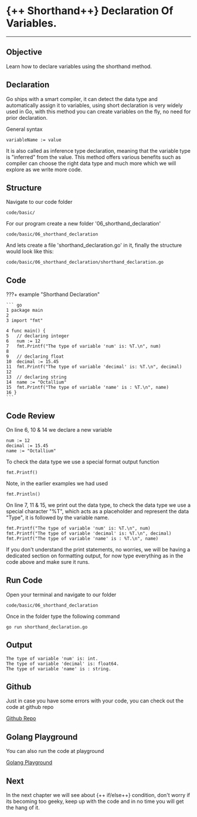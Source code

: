# {++ Shorthand++} Declaration Of Variables.

<hr>

## Objective

Learn how to declare variables using the shorthand method.

## Declaration

Go ships with a smart compiler, it can detect the data type and automatically assign it to variables, using short declaration is very widely used in Go, with this method you can create variables on the fly, no need for prior declaration.

General syntax

    variableName := value

It is also called as inference type declaration, meaning that the variable type is "inferred" from the value. This method offers various benefits such as compiler can choose the right data type and much more which we will explore as we write more code.

## Structure

Navigate to our code folder

    code/basic/

For our program create a new folder '06_shorthand_declaration'

    code/basic/06_shorthand_declaration

And lets create a file 'shorthand_declaration.go' in it, finally the structure would look like this:

    code/basic/06_shorthand_declaration/shorthand_declaration.go

## Code

???+ example "Shorthand Declaration"

    ``` go
    1 package main
    2
    3 import "fmt"

    4 func main() {
	5   // declaring integer
	6   num := 12
	7   fmt.Printf("The type of variable 'num' is: %T.\n", num)
    8
	9   // declaring float
	10  decimal := 15.45
	11  fmt.Printf("The type of variable 'decimal' is: %T.\n", decimal)
    12
	13  // declaring string
	14  name := "Octallium"
	15  fmt.Printf("The type of variable 'name' is : %T.\n", name)
    16 }
    ```

## Code Review

On line 6, 10 & 14 we declare a new variable

    num := 12
    decimal := 15.45
    name := "Octallium"

To check the data type we use a special format output function

    fmt.Printf()

Note, in the earlier examples we had used

    fmt.Println()

On line 7, 11 & 15, we print out the data type, to check the data type we use a special character "%T", which acts as a placeholder and represent the data "Type", it is followed by the variable name.

    fmt.Printf("The type of variable 'num' is: %T.\n", num)
    fmt.Printf("The type of variable 'decimal' is: %T.\n", decimal)
    fmt.Printf("The type of variable 'name' is : %T.\n", name)

If you don't understand the print statements, no worries, we will be having a dedicated section on formatting output, for now type everything as in the code above and make sure it runs.

## Run Code

Open your terminal and navigate to our folder

	code/basic/06_shorthand_declaration

Once in the folder type the following command

	go run shorthand_declaration.go

## Output

    The type of variable 'num' is: int.
    The type of variable 'decimal' is: float64.
    The type of variable 'name' is : string.

## Github

Just in case you have some errors with your code, you can check out the code at github repo

[Github Repo](https://github.com/octallium/golang-handbook/tree/master/code)

## Golang Playground

You can also run the code at playground

[Golang Playground](https://play.golang.org/p/9RLW4JSSwhq)

## Next

In the next chapter we will see about {++ if/else++} condition, don't worry if its becoming too geeky, keep up with the code and in no time you will get the hang of it.